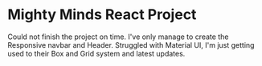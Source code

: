 # Mighty Minds React Project

Could not finish the project on time. I've only manage to create the Responsive navbar and Header. Struggled with Material UI, I'm just getting used to their Box and Grid system and latest updates. 
